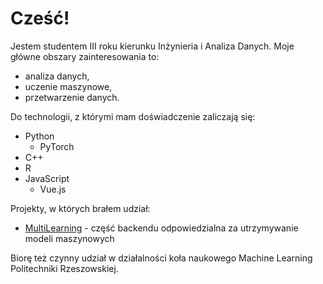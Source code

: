 # Cześć!

Jestem studentem III roku kierunku Inżynieria i Analiza Danych.
Moje główne obszary zainteresowania to:

- analiza danych,
- uczenie maszynowe,
- przetwarzenie danych.

Do technologii, z którymi mam doświadczenie zaliczają się:

- Python
    - PyTorch
- C++
- R
- JavaScript
    - Vue.js

Projekty, w których brałem udział:

- [MultiLearning](https://github.com/FWalkowicz/MultiLearning) - część backendu odpowiedzialna za utrzymywanie modeli maszynowych

Biorę też czynny udział w działalności koła naukowego Machine Learning Politechniki Rzeszowskiej.